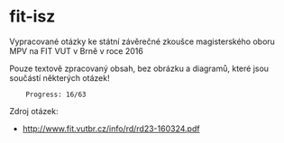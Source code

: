 fit-isz
=======

Vypracované otázky ke státní závěrečné zkoušce magisterského oboru MPV na FIT VUT v Brně v roce 2016

Pouze textově zpracovaný obsah, bez obrázku a diagramů, které jsou součástí některých otázek!

		Progress: 16/63

Zdroj otázek:

 * http://www.fit.vutbr.cz/info/rd/rd23-160324.pdf
